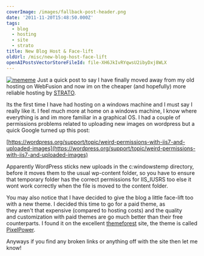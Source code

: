 ```yaml
---
coverImage: /images/fallback-post-header.png
date: '2011-11-20T15:48:50.000Z'
tags:
  - blog
  - hosting
  - site
  - strato
title: New Blog Host & Face-lift
oldUrl: /misc/new-blog-host-face-lift
openAIPostsVectorStoreFileId: file-XH6JkIvRYqwsU2ibyDxj8WLX
---
```


[![](/wp-content/uploads/2011/11/mememe.jpg "mememe")](/wp-content/uploads/2011/11/mememe.jpg)
Just a quick post to say I have finally moved away from my old hosting on WebFusion and now im on the cheaper (and hopefully) more reliable hosting by [STRATO](https://www.strato-hosting.co.uk/).

<!-- more -->

Its the first time I have had hosting on a windows machine and I must say I really like it. I feel much more at home on a windows machine, I know where everything is and im more familiar in a graphical OS. I had a couple of permissions problems related to uploading new images on wordpress but a quick Google turned up this post:

[https://wordpress.org/support/topic/weird-permissions-with-iis7-and-uploaded-images](https://wordpress.org/support/topic/weird-permissions-with-iis7-and-uploaded-images)

Apparently WordPress sticks new uploads in the c:windowstemp directory, before it moves them to the usual wp-content folder, so you have to ensure that temporary folder has the correct permissions for IIS_IUSRS too else it wont work correctly when the file is moved to the content folder.

You may also notice that I have decided to give the blog a little face-lift too with a new theme. I decided this time to go for a paid theme, as they aren't that expensive (compared to hosting costs) and the quality and customization with paid themes are go much better than their free counterparts. I found it on the excellent [themeforest](https://themeforest.net/) site, the theme is called [PixelPower](https://themeforest.net/item/pixelpower-responsive-html5css3-wordpress-theme/705136).

Anyways if you find any broken links or anything off with the site then let me know!
